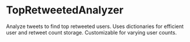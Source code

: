 # TopRetweetedAnalyzer
Analyze tweets to find top retweeted users. Uses dictionaries for efficient user and retweet count storage. Customizable for varying user counts. 

